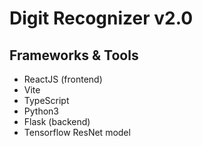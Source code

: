 # Digit Recognizer v2.0
## Frameworks & Tools
  - ReactJS (frontend)
  - Vite
  - TypeScript
  - Python3
  - Flask (backend)
  - Tensorflow ResNet model
